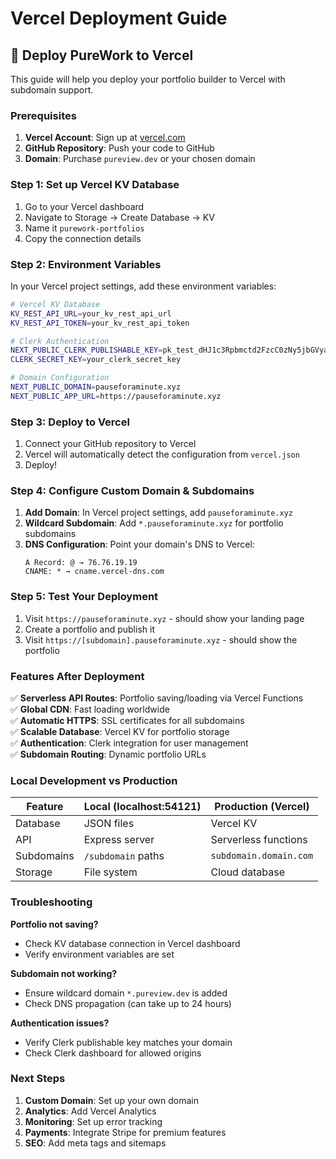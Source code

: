 # Vercel Deployment Guide

## 🚀 Deploy PureWork to Vercel

This guide will help you deploy your portfolio builder to Vercel with subdomain support.

### Prerequisites

1. **Vercel Account**: Sign up at [vercel.com](https://vercel.com)
2. **GitHub Repository**: Push your code to GitHub
3. **Domain**: Purchase `pureview.dev` or your chosen domain

### Step 1: Set up Vercel KV Database

1. Go to your Vercel dashboard
2. Navigate to Storage → Create Database → KV
3. Name it `purework-portfolios`
4. Copy the connection details

### Step 2: Environment Variables

In your Vercel project settings, add these environment variables:

```bash
# Vercel KV Database
KV_REST_API_URL=your_kv_rest_api_url
KV_REST_API_TOKEN=your_kv_rest_api_token

# Clerk Authentication
NEXT_PUBLIC_CLERK_PUBLISHABLE_KEY=pk_test_dHJ1c3Rpbmctd2FzcC0zNy5jbGVyay5hY2NvdW50cy5kZXYk
CLERK_SECRET_KEY=your_clerk_secret_key

# Domain Configuration
NEXT_PUBLIC_DOMAIN=pauseforaminute.xyz
NEXT_PUBLIC_APP_URL=https://pauseforaminute.xyz
```

### Step 3: Deploy to Vercel

1. Connect your GitHub repository to Vercel
2. Vercel will automatically detect the configuration from `vercel.json`
3. Deploy!

### Step 4: Configure Custom Domain & Subdomains

1. **Add Domain**: In Vercel project settings, add `pauseforaminute.xyz`
2. **Wildcard Subdomain**: Add `*.pauseforaminute.xyz` for portfolio subdomains
3. **DNS Configuration**: Point your domain's DNS to Vercel:
   ```
   A Record: @ → 76.76.19.19
   CNAME: * → cname.vercel-dns.com
   ```

### Step 5: Test Your Deployment

1. Visit `https://pauseforaminute.xyz` - should show your landing page
2. Create a portfolio and publish it
3. Visit `https://[subdomain].pauseforaminute.xyz` - should show the portfolio

### Features After Deployment

✅ **Serverless API Routes**: Portfolio saving/loading via Vercel Functions  
✅ **Global CDN**: Fast loading worldwide  
✅ **Automatic HTTPS**: SSL certificates for all subdomains  
✅ **Scalable Database**: Vercel KV for portfolio storage  
✅ **Authentication**: Clerk integration for user management  
✅ **Subdomain Routing**: Dynamic portfolio URLs  

### Local Development vs Production

| Feature | Local (localhost:54121) | Production (Vercel) |
|---------|------------------------|-------------------|
| Database | JSON files | Vercel KV |
| API | Express server | Serverless functions |
| Subdomains | `/subdomain` paths | `subdomain.domain.com` |
| Storage | File system | Cloud database |

### Troubleshooting

**Portfolio not saving?**
- Check KV database connection in Vercel dashboard
- Verify environment variables are set

**Subdomain not working?**
- Ensure wildcard domain `*.pureview.dev` is added
- Check DNS propagation (can take up to 24 hours)

**Authentication issues?**
- Verify Clerk publishable key matches your domain
- Check Clerk dashboard for allowed origins

### Next Steps

1. **Custom Domain**: Set up your own domain
2. **Analytics**: Add Vercel Analytics
3. **Monitoring**: Set up error tracking
4. **Payments**: Integrate Stripe for premium features
5. **SEO**: Add meta tags and sitemaps 